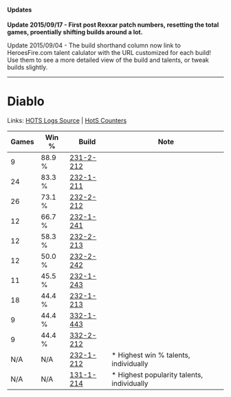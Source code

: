 #### Updates
**Update 2015/09/17 - First post Rexxar patch numbers, resetting the total games, proentially shifting builds around a lot.**

Update 2015/09/04 - The build shorthand column now link to HeroesFire.com talent calulator with the URL customized for each build!  
Use them to see a more detailed view of the build and talents, or tweak builds slightly.

***

# Diablo

Links: [HOTS Logs Source](https://www.hotslogs.com/Sitewide/HeroDetails?Hero=Diablo) | [HotS Counters](http://hotscounters.com/#/hero/Diablo)

Games  | Win %  | Build     | Note
-----  | -----  | -----     | ----
9      | 88.9 % | [231-2-212](http://www.heroesfire.com/hots/talent-calculator/diablo#kzwK) | 
24     | 83.3 % | [232-1-211](http://www.heroesfire.com/hots/talent-calculator/diablo#l06x) | 
26     | 73.1 % | [232-2-212](http://www.heroesfire.com/hots/talent-calculator/diablo#l0Ma) | 
12     | 66.7 % | [232-1-241](http://www.heroesfire.com/hots/talent-calculator/diablo#l07P) | 
12     | 58.3 % | [232-2-213](http://www.heroesfire.com/hots/talent-calculator/diablo#l0Mb) | 
12     | 50.0 % | [232-2-242](http://www.heroesfire.com/hots/talent-calculator/diablo#l0N2) | 
11     | 45.5 % | [232-1-243](http://www.heroesfire.com/hots/talent-calculator/diablo#l07R) | 
18     | 44.4 % | [232-1-213](http://www.heroesfire.com/hots/talent-calculator/diablo#l06z) | 
9      | 44.4 % | [332-1-443](http://www.heroesfire.com/hots/talent-calculator/diablo#oqJZ) | 
9      | 44.4 % | [332-2-212](http://www.heroesfire.com/hots/talent-calculator/diablo#oqVa) | 
N/A    | N/A    | [232-1-212](http://www.heroesfire.com/hots/talent-calculator/diablo#l06y) | * Highest win % talents, individually
N/A    | N/A    | [131-1-214](http://www.heroesfire.com/hots/talent-calculator/diablo#h9Xk) | * Highest popularity talents, individually
